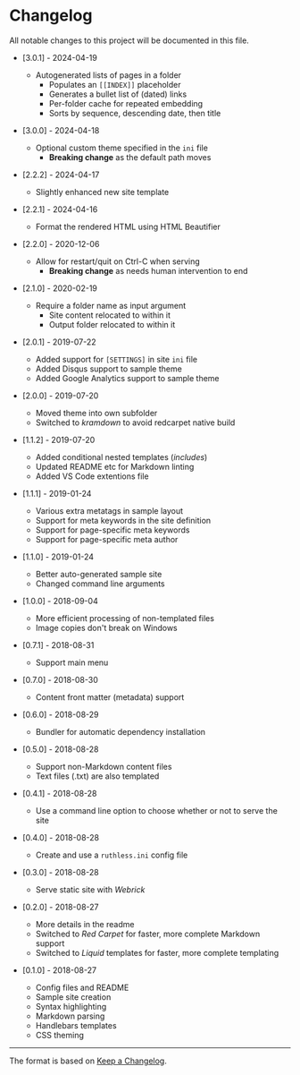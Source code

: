 # Changelog

All notable changes to this project will be documented in this file.

- [3.0.1] - 2024-04-19
  - Autogenerated lists of pages in a folder
    - Populates an `[[INDEX]]` placeholder
    - Generates a bullet list of (dated) links
    - Per-folder cache for repeated embedding
    - Sorts by sequence, descending date, then title

- [3.0.0] - 2024-04-18
  - Optional custom theme specified in the `ini` file
    - **Breaking change** as the default path moves

- [2.2.2] - 2024-04-17
  - Slightly enhanced new site template

- [2.2.1] - 2024-04-16
  - Format the rendered HTML using HTML Beautifier

- [2.2.0] - 2020-12-06
  - Allow for restart/quit on Ctrl-C when serving
    - **Breaking change** as needs human intervention to end

- [2.1.0] - 2020-02-19
  - Require a folder name as input argument
    - Site content relocated to within it
    - Output folder relocated to within it

- [2.0.1] - 2019-07-22
  - Added support for `[SETTINGS]` in site `ini` file
  - Added Disqus support to sample theme
  - Added Google Analytics support to sample theme

- [2.0.0] - 2019-07-20
  - Moved theme into own subfolder
  - Switched to *kramdown* to avoid redcarpet native build

- [1.1.2] - 2019-07-20
  - Added conditional nested templates (*includes*)
  - Updated README etc for Markdown linting
  - Added VS Code extentions file

- [1.1.1] - 2019-01-24
  - Various extra metatags in sample layout
  - Support for meta keywords in the site definition
  - Support for page-specific meta keywords
  - Support for page-specific meta author

- [1.1.0] - 2019-01-24
  - Better auto-generated sample site
  - Changed command line arguments

- [1.0.0] - 2018-09-04
  - More efficient processing of non-templated files
  - Image copies don't break on Windows

- [0.7.1] - 2018-08-31
  - Support main menu

- [0.7.0] - 2018-08-30
  - Content front matter (metadata) support

- [0.6.0] - 2018-08-29
  - Bundler for automatic dependency installation

- [0.5.0] - 2018-08-28
  - Support non-Markdown content files
  - Text files (.txt) are also templated

- [0.4.1] - 2018-08-28
  - Use a command line option to choose whether or not to serve the site

- [0.4.0] - 2018-08-28
  - Create and use a `ruthless.ini` config file

- [0.3.0] - 2018-08-28
  - Serve static site with *Webrick*

- [0.2.0] - 2018-08-27
  - More details in the readme
  - Switched to *Red Carpet* for faster, more complete Markdown support
  - Switched to *Liquid* templates for faster, more complete templating

- [0.1.0] - 2018-08-27
  - Config files and README
  - Sample site creation
  - Syntax highlighting
  - Markdown parsing
  - Handlebars templates
  - CSS theming

---

The format is based on [Keep a Changelog](http://keepachangelog.com/en/1.0.0/).
